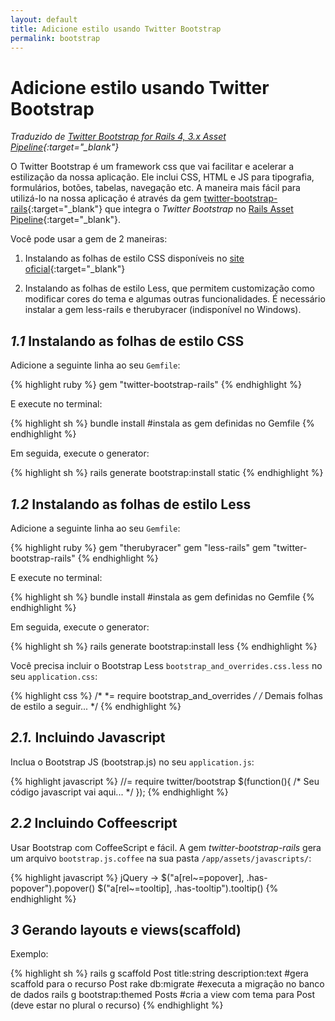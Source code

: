 ```yaml
---
layout: default
title: Adicione estilo usando Twitter Bootstrap
permalink: bootstrap
---
```


# Adicione estilo usando Twitter Bootstrap

*Traduzido de [Twitter Bootstrap for Rails 4, 3.x Asset Pipeline](https://github.com/seyhunak/twitter-bootstrap-rails){:target="_blank"}*

O Twitter Bootstrap é um framework css que vai facilitar e acelerar a estilização da nossa aplicação. Ele inclui CSS, HTML e JS para tipografia, formulários, botões, tabelas, navegação etc.
A maneira mais fácil para utilizá-lo na nossa aplicação é através da gem [twitter-bootstrap-rails](https://github.com/seyhunak/twitter-bootstrap-rails){:target="_blank"} que integra o *Twitter Bootstrap* no [Rails Asset Pipeline](http://guides.rubyonrails.org/asset_pipeline.html){:target="_blank"}.

Você pode usar a gem de 2 maneiras:

  1. Instalando as folhas de estilo CSS disponíveis no [site oficial](http://getbootstrap.com/){:target="_blank"}

  2. Instalando as folhas de estilo Less, que permitem customização como modificar cores do tema e algumas outras funcionalidades.
  É necessário instalar a gem less-rails e therubyracer (indisponível no Windows).

## *1.1* Instalando as folhas de estilo CSS

Adicione a seguinte linha ao seu `Gemfile`:

{% highlight ruby %}
  gem "twitter-bootstrap-rails"
{% endhighlight %}

E execute no terminal:

{% highlight sh %}
  bundle install #instala as gem definidas no Gemfile
{% endhighlight %}

Em seguida, execute o generator:

{% highlight sh %}
  rails generate bootstrap:install static
{% endhighlight %}

## *1.2* Instalando as folhas de estilo Less

Adicione a seguinte linha ao seu `Gemfile`:

{% highlight ruby %}
gem "therubyracer"
gem "less-rails"
gem "twitter-bootstrap-rails"
{% endhighlight %}

E execute no terminal:

{% highlight sh %}
  bundle install #instala as gem definidas no Gemfile
{% endhighlight %}

Em seguida, execute o generator:

{% highlight sh %}
  rails generate bootstrap:install less
{% endhighlight %}

Você precisa incluir o Bootstrap Less `bootstrap_and_overrides.css.less` no seu `application.css`:

 {% highlight css %}
    /*
    *= require bootstrap_and_overrides
    */
    /* Demais folhas de estilo a seguir... */
  {% endhighlight %}

## *2.1.* Incluindo Javascript

Inclua o Bootstrap JS (bootstrap.js) no seu `application.js`:

{% highlight javascript %}
//= require twitter/bootstrap
$(function(){
  /* Seu código javascript vai aqui... */
});
{% endhighlight %}

## *2.2* Incluindo Coffeescript

Usar Bootstrap com CoffeeScript e fácil. A gem *twitter-bootstrap-rails* gera um arquivo `bootstrap.js.coffee` na sua pasta `/app/assets/javascripts/`:

{% highlight javascript %}
jQuery ->
  $("a[rel~=popover], .has-popover").popover()
  $("a[rel~=tooltip], .has-tooltip").tooltip()
{% endhighlight %}

## *3* Gerando layouts e views(scaffold)

  Exemplo:

  {% highlight sh %}
    rails g scaffold Post title:string description:text #gera scaffold para o recurso Post
    rake db:migrate #executa a migração no banco de dados
    rails g bootstrap:themed Posts #cria a view com tema para Post (deve estar no plural o recurso)
  {% endhighlight %}
